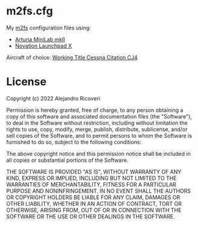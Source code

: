 # m2fs.cfg
My [m2fs](https://github.com/axltxl/m2fs) configuration files using:

- [Arturia MiniLab mkII](https://novationmusic.com/en/launch/launchpad-x)
- [Novation Launchpad X](https://www.arturia.com/products/hybrid-synths/minilab-mkii/overview)

Aircraft of choice: [Working Title Cessna Citation CJ4](https://www.workingtitle.aero/packages/cj4/)

# License

Copyright (c) 2022 Alejandro Ricoveri

Permission is hereby granted, free of charge, to any person obtaining a copy
of this software and associated documentation files (the "Software"), to deal
in the Software without restriction, including without limitation the rights
to use, copy, modify, merge, publish, distribute, sublicense, and/or sell
copies of the Software, and to permit persons to whom the Software is
furnished to do so, subject to the following conditions:

The above copyright notice and this permission notice shall be included in all
copies or substantial portions of the Software.

THE SOFTWARE IS PROVIDED "AS IS", WITHOUT WARRANTY OF ANY KIND, EXPRESS OR
IMPLIED, INCLUDING BUT NOT LIMITED TO THE WARRANTIES OF MERCHANTABILITY,
FITNESS FOR A PARTICULAR PURPOSE AND NONINFRINGEMENT. IN NO EVENT SHALL THE
AUTHORS OR COPYRIGHT HOLDERS BE LIABLE FOR ANY CLAIM, DAMAGES OR OTHER
LIABILITY, WHETHER IN AN ACTION OF CONTRACT, TORT OR OTHERWISE, ARISING FROM,
OUT OF OR IN CONNECTION WITH THE SOFTWARE OR THE USE OR OTHER DEALINGS IN THE
SOFTWARE.
